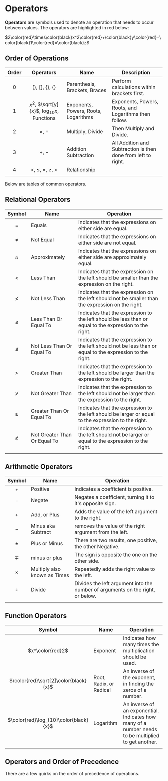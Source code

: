 # Operators

**Operators** are symbols used to denote an operation that needs to occur between values. The operators are highlighted in red below:

$2\color{red}\times\color{black}x^2\color{red}+\color{black}y\color{red}+\color{black}1\color{red}=\color{black}z$

## Order of Operations

| Order | Operators| Name| Description|
|:---:|:---:|---|---|
| 0 | $()$, $[]$, $\{\}$, $\langle\rangle$ | Parenthesis, Brackets, Braces | Perform calculations within brackets first. |
| 1 | $x^2$, $\sqrt[y]{x}$, $\log_{10}{x}$, Functions | Exponents, Powers, Roots, Logarithms | Exponents, Powers, Roots, and Logarithms then follow. |
| 2 | $\times$, $\div$ | Multiply, Divide| Then Multiply and Divide. |
| 3 | $+$, $-$ | Addition Subtraction | All Addition and Subtraction is then done from left to right. |
| 4 | $<$, $\leq$, $=$, $\geq$, $>$ | Relationship |  |
|  |  |  |  |

Below are tables of common operators.

## Relational Operators

| Symbol | Name | Operation |
|:---:|---|---|
| $=$ | Equals | Indicates that the expressions on either side are equal. |
| $\ne$ | Not Equal | Indicates that the expressions on either side are not equal. |
| $\approx$ | Approximately | Indicates that the expressions on either side are approximately equal. |
| $<$ | Less Than | Indicates that the expression on the left should be smaller than the expression on the right. |
| $\nless$ | Not Less Than | Indicates that the expression on the left should not be smaller than the expression on the right. |
| $\leq$ | Less Than Or Equal To | Indicates that the expression to the left should be less than or equal to the expression to the right. |
| $\nleq$ | Not Less Than Or Equal To | Indicates that the expression to the left should not be less than or equal to the expression to the right. |
| $>$ | Greater Than | Indicates that the expression to the left should be larger than the expression to the right. |
| $\ngtr$ | Not Greater Than | Indicates that the expression to the left should not be larger than the expression to the right. |
| $\geq$ | Greater Than Or Equal To | Indicates that the expression to the left should be larger or equal to the expression to the right. |
| $\ngeq$ | Not Greater Than Or Equal To | Indicates that the expression to the left should not be larger or equal to the expression to the right. |
|  |  |  |

## Arithmetic Operators

| Symbol | Name| Operation |
|:---:|---|---|
| $^+$ | Positive | Indicates a coefficient is positive. |
| $^-$ | Negate | Negates a coefficient, turning it to it's opposite sign. |
| $+$ | Add, or Plus | Adds the value of the left argument to the right. |
| $-$ | Minus aka Subtract | removes the value of the right argument from the left. |
| $\pm$ | Plus or Minus | There are two results, one positive, the other Negative. |
| $\mp$ | minus or plus | The sign is opposite the one on the other side. |
| $\times$ | Multiply also known as Times | Repeatedly adds the right value to the left. |
| $\div$ | Divide | Divides the left argument into the number of arguments on the right, or below. |
|  |  |  |

## Function Operators

| Symbol | Name | Operation |
|:---:|---|---|
| $x^\color{red}2$ | Exponent | Indicates how many times the multiplication should be used. |
| $\color{red}\sqrt[2]\color{black}{x}$ | Root, Radix, or Radical | An inverse of the exponent, in finding the zeros of a number. |
| $\color{red}\log_{10}\color{black}{x}$ | Logarithm| An inverse of an exponential. Indicates how many of a number needs to be multiplied to get another. |
|  |  |  |

## Operators and Order of Precedence

There are a few quirks on the order of precedence of operations.
